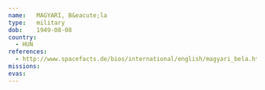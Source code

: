 ```yaml
---
name:	MAGYARI, B&eacute;la
type:	military
dob:	1949-08-08
country:
  - HUN
references:
  - http://www.spacefacts.de/bios/international/english/magyari_bela.htm
missions:
evas:
---
```

